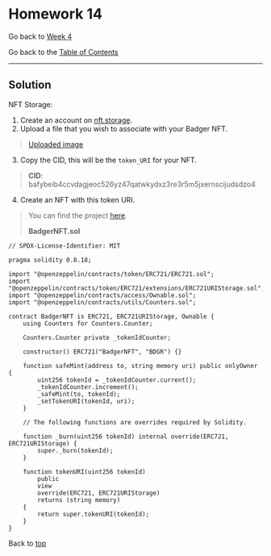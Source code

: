 # Homework 14

Go back to [Week 4](/Week%204/week-4-homeworks-solutions.md)

Go back to the [Table of Contents](/README.md)

---

## Solution

NFT Storage:
1. Create an account on [nft.storage](https://nft.storage/).
2. Upload a file that you wish to associate with your Badger NFT.
>[Uploaded image](https://bafybeib4ccvdagjeoc526yz47qatwkydxz3re3r5m5jxernscijudsdzo4.ipfs.nftstorage.link/)
3. Copy the CID, this will be the `token_URI` for your NFT.
>**CID**: bafybeib4ccvdagjeoc526yz47qatwkydxz3re3r5m5jxernscijudsdzo4
4. Create an NFT with this token URI.
>You can find the project [here](/Week%204/Day%202/BadgerNFT/).
>
>**BadgerNFT.sol**

```sol
// SPDX-License-Identifier: MIT

pragma solidity 0.8.18;

import "@openzeppelin/contracts/token/ERC721/ERC721.sol";
import "@openzeppelin/contracts/token/ERC721/extensions/ERC721URIStorage.sol";
import "@openzeppelin/contracts/access/Ownable.sol";
import "@openzeppelin/contracts/utils/Counters.sol";

contract BadgerNFT is ERC721, ERC721URIStorage, Ownable {
    using Counters for Counters.Counter;

    Counters.Counter private _tokenIdCounter;

    constructor() ERC721("BadgerNFT", "BDGR") {}

    function safeMint(address to, string memory uri) public onlyOwner {
        uint256 tokenId = _tokenIdCounter.current();
        _tokenIdCounter.increment();
        _safeMint(to, tokenId);
        _setTokenURI(tokenId, uri);
    }

    // The following functions are overrides required by Solidity.

    function _burn(uint256 tokenId) internal override(ERC721, ERC721URIStorage) {
        super._burn(tokenId);
    }

    function tokenURI(uint256 tokenId)
        public
        view
        override(ERC721, ERC721URIStorage)
        returns (string memory)
    {
        return super.tokenURI(tokenId);
    }
}
```

Back to [top](#homework-14)